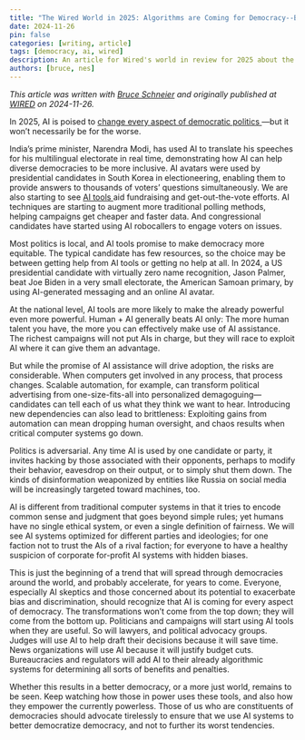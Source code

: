 ```yaml
---
title: "The Wired World in 2025: Algorithms are Coming for Democracy--But It's Not All Bad"
date: 2024-11-26
pin: false
categories: [writing, article]
tags: [democracy, ai, wired]
description: An article for Wired's world in review for 2025 about the many ways AI is impacting democracy.
authors: [bruce, nes]
---
```


*This article was written with [Bruce Schneier](https://www.schneier.com) and originally published at [WIRED](https://www.wired.com/story/algorithms-are-coming-for-democracy-but-its-not-all-bad/) on 2024-11-26.*

<p>
  In 2025, AI is poised to
  <a href="https://www.wired.com/story/generative-ai-global-elections/" target="_blank">
      change every aspect of democratic politics
  </a>
    &mdash;but it won&rsquo;t necessarily be for the worse.
</p>
<p>
  India&rsquo;s prime minister, Narendra Modi, has used AI to translate his speeches for his multilingual electorate in real time, demonstrating how AI can help diverse democracies to be more inclusive. AI avatars were used by presidential candidates in South Korea in electioneering, enabling them to provide answers to thousands of voters&rsquo; questions simultaneously. We are also starting to see
  <a href="https://www.brennancenter.org/our-work/research-reports/generative-ai-political-advertising" target="_blank">
      AI tools
  </a>
    aid fundraising and get-out-the-vote efforts. AI techniques are starting to augment more traditional polling methods, helping campaigns get cheaper and faster data. And congressional candidates have started using AI robocallers to engage voters on issues.
</p>
<p>
  Most politics is local, and AI tools promise to make democracy more equitable. The typical candidate has few resources, so the choice may be between getting help from AI tools or getting no help at all. In 2024, a US presidential candidate with virtually zero name recognition, Jason Palmer, beat Joe Biden in a very small electorate, the American Samoan primary, by using AI-generated messaging and an online AI avatar.
</p>
<p>
  At the national level, AI tools are more likely to make the already powerful even more powerful. Human + AI generally beats AI only: The more human talent you have, the more you can effectively make use of AI assistance. The richest campaigns will not put AIs in charge, but they will race to exploit AI where it can give them an advantage.
</p>
<p>
  But while the promise of AI assistance will drive adoption, the risks are considerable. When computers get involved in any process, that process changes. Scalable automation, for example, can transform political advertising from one-size-fits-all into personalized demagoguing&mdash;candidates can tell each of us what they think we want to hear. Introducing new dependencies can also lead to brittleness: Exploiting gains from automation can mean dropping human oversight, and chaos results when critical computer systems go down.
</p>
<p>
  Politics is adversarial. Any time AI is used by one candidate or party, it invites hacking by those associated with their opponents, perhaps to modify their behavior, eavesdrop on their output, or to simply shut them down. The kinds of disinformation weaponized by entities like Russia on social media will be increasingly targeted toward machines, too.
</p>
<p>
  AI is different from traditional computer systems in that it tries to encode common sense and judgment that goes beyond simple rules; yet humans have no single ethical system, or even a single definition of fairness. We will see AI systems optimized for different parties and ideologies; for one faction not to trust the AIs of a rival faction; for everyone to have a healthy suspicion of corporate for-profit AI systems with hidden biases.
</p>
<p>
  This is just the beginning of a trend that will spread through democracies around the world, and probably accelerate, for years to come. Everyone, especially AI skeptics and those concerned about its potential to exacerbate bias and discrimination, should recognize that AI is coming for every aspect of democracy. The transformations won&rsquo;t come from the top down; they will come from the bottom up. Politicians and campaigns will start using AI tools when they are useful. So will lawyers, and political advocacy groups. Judges will use AI to help draft their decisions because it will save time. News organizations will use AI because it will justify budget cuts. Bureaucracies and regulators will add AI to their already algorithmic systems for determining all sorts of benefits and penalties.
</p>
<p>
  Whether this results in a better democracy, or a more just world, remains to be seen. Keep watching how those in power uses these tools, and also how they empower the currently powerless. Those of us who are constituents of democracies should advocate tirelessly to ensure that we use AI systems to better democratize democracy, and not to further its worst tendencies.
</p>
